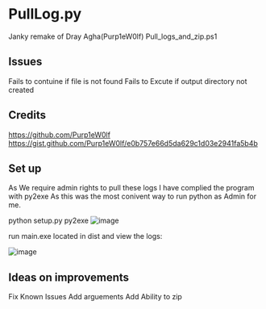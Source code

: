 # PullLog.py
Janky remake of Dray Agha(Purp1eW0lf) Pull_logs_and_zip.ps1

## Issues

Fails to contuine if file is not found
Fails to Excute if output directory not created 

## Credits

https://github.com/Purp1eW0lf
https://gist.github.com/Purp1eW0lf/e0b757e66d5da629c1d03e2941fa5b4b

## Set up

As We require admin rights to pull these logs I have complied the program with py2exe
As this was the most conivent way to run python as Admin for me.


python setup.py py2exe
![image](https://user-images.githubusercontent.com/87490958/183302153-6c6ab999-2fcc-40c6-9300-197b1a71967c.png)

run main.exe located in dist and view the logs:

![image](https://user-images.githubusercontent.com/87490958/183302181-4df0c852-eb7e-4aaa-b3bf-5c46169f27da.png)

## Ideas on improvements

Fix Known Issues
Add arguements 
Add Ability to zip
